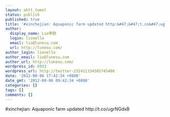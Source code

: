 ```yaml
---
layout: aktt_tweet
status: publish
published: true
title: '#xinchejian: Aquaponic farm updated http:&#47;&#47;t.co&#47;ug...'
author:
  display_name: Lio李欧
  login: lionello
  email: lio@lunesu.com
  url: http://lunesu.com/
author_login: lionello
author_email: lio@lunesu.com
author_url: http://lunesu.com/
wordpress_id: 6933
wordpress_url: http://twitter-232411334585745408
date: '2012-08-06 17:42:34 +0800'
date_gmt: '2012-08-06 09:42:34 +0800'
categories: []
tags: []
comments: []
---
```

<p>#xinchejian: Aquaponic farm updated http:&#47;&#47;t.co&#47;ugrNGdxB</p>
